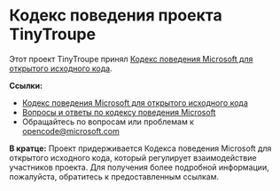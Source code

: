 # Кодекс поведения проекта TinyTroupe

Этот проект TinyTroupe принял [Кодекс поведения Microsoft для открытого исходного кода](https://opensource.microsoft.com/codeofconduct/).

**Ссылки:**

* [Кодекс поведения Microsoft для открытого исходного кода](https://opensource.microsoft.com/codeofconduct/)
* [Вопросы и ответы по кодексу поведения Microsoft](https://opensource.microsoft.com/codeofconduct/faq/)
* Обращайтесь по вопросам или проблемам к [opencode@microsoft.com](mailto:opencode@microsoft.com)


**В кратце:** Проект придерживается Кодекса поведения Microsoft для открытого исходного кода, который регулирует взаимодействие участников проекта.  Для получения более подробной информации, пожалуйста, обратитесь к предоставленным ссылкам.